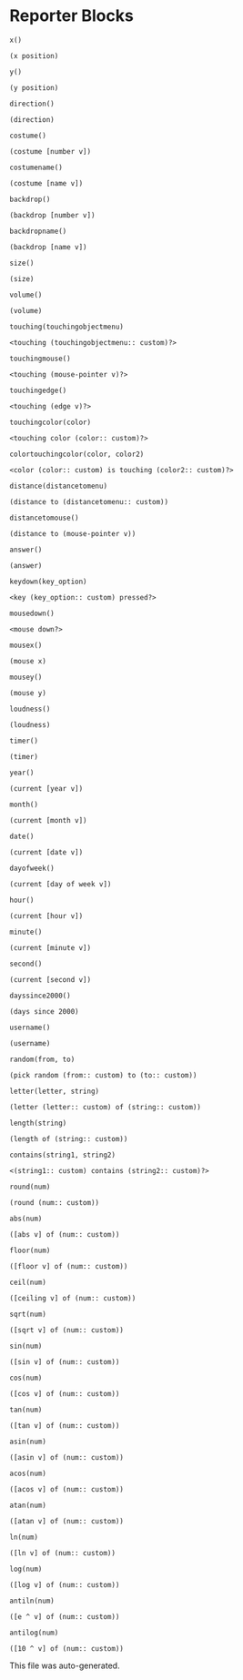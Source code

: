 # Reporter Blocks

```goboscript
x()
```

```blocks
(x position)
```

```goboscript
y()
```

```blocks
(y position)
```

```goboscript
direction()
```

```blocks
(direction)
```

```goboscript
costume()
```

```blocks
(costume [number v])
```

```goboscript
costumename()
```

```blocks
(costume [name v])
```

```goboscript
backdrop()
```

```blocks
(backdrop [number v])
```

```goboscript
backdropname()
```

```blocks
(backdrop [name v])
```

```goboscript
size()
```

```blocks
(size)
```

```goboscript
volume()
```

```blocks
(volume)
```

```goboscript
touching(touchingobjectmenu)
```

```blocks
<touching (touchingobjectmenu:: custom)?>
```

```goboscript
touchingmouse()
```

```blocks
<touching (mouse-pointer v)?>
```

```goboscript
touchingedge()
```

```blocks
<touching (edge v)?>
```

```goboscript
touchingcolor(color)
```

```blocks
<touching color (color:: custom)?>
```

```goboscript
colortouchingcolor(color, color2)
```

```blocks
<color (color:: custom) is touching (color2:: custom)?>
```

```goboscript
distance(distancetomenu)
```

```blocks
(distance to (distancetomenu:: custom))
```

```goboscript
distancetomouse()
```

```blocks
(distance to (mouse-pointer v))
```

```goboscript
answer()
```

```blocks
(answer)
```

```goboscript
keydown(key_option)
```

```blocks
<key (key_option:: custom) pressed?>
```

```goboscript
mousedown()
```

```blocks
<mouse down?>
```

```goboscript
mousex()
```

```blocks
(mouse x)
```

```goboscript
mousey()
```

```blocks
(mouse y)
```

```goboscript
loudness()
```

```blocks
(loudness)
```

```goboscript
timer()
```

```blocks
(timer)
```

```goboscript
year()
```

```blocks
(current [year v])
```

```goboscript
month()
```

```blocks
(current [month v])
```

```goboscript
date()
```

```blocks
(current [date v])
```

```goboscript
dayofweek()
```

```blocks
(current [day of week v])
```

```goboscript
hour()
```

```blocks
(current [hour v])
```

```goboscript
minute()
```

```blocks
(current [minute v])
```

```goboscript
second()
```

```blocks
(current [second v])
```

```goboscript
dayssince2000()
```

```blocks
(days since 2000)
```

```goboscript
username()
```

```blocks
(username)
```

```goboscript
random(from, to)
```

```blocks
(pick random (from:: custom) to (to:: custom))
```

```goboscript
letter(letter, string)
```

```blocks
(letter (letter:: custom) of (string:: custom))
```

```goboscript
length(string)
```

```blocks
(length of (string:: custom))
```

```goboscript
contains(string1, string2)
```

```blocks
<(string1:: custom) contains (string2:: custom)?>
```

```goboscript
round(num)
```

```blocks
(round (num:: custom))
```

```goboscript
abs(num)
```

```blocks
([abs v] of (num:: custom))
```

```goboscript
floor(num)
```

```blocks
([floor v] of (num:: custom))
```

```goboscript
ceil(num)
```

```blocks
([ceiling v] of (num:: custom))
```

```goboscript
sqrt(num)
```

```blocks
([sqrt v] of (num:: custom))
```

```goboscript
sin(num)
```

```blocks
([sin v] of (num:: custom))
```

```goboscript
cos(num)
```

```blocks
([cos v] of (num:: custom))
```

```goboscript
tan(num)
```

```blocks
([tan v] of (num:: custom))
```

```goboscript
asin(num)
```

```blocks
([asin v] of (num:: custom))
```

```goboscript
acos(num)
```

```blocks
([acos v] of (num:: custom))
```

```goboscript
atan(num)
```

```blocks
([atan v] of (num:: custom))
```

```goboscript
ln(num)
```

```blocks
([ln v] of (num:: custom))
```

```goboscript
log(num)
```

```blocks
([log v] of (num:: custom))
```

```goboscript
antiln(num)
```

```blocks
([e ^ v] of (num:: custom))
```

```goboscript
antilog(num)
```

```blocks
([10 ^ v] of (num:: custom))
```

This file was auto-generated.
